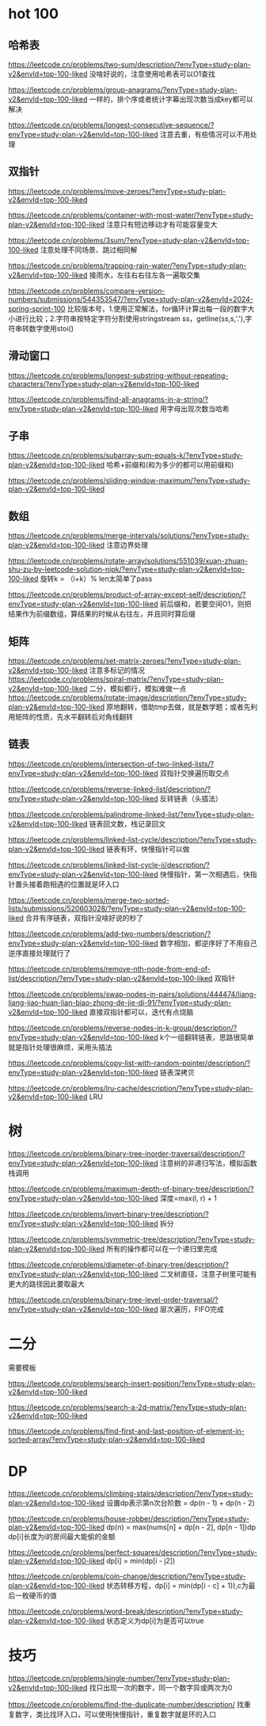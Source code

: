 # hot 100

## 哈希表

https://leetcode.cn/problems/two-sum/description/?envType=study-plan-v2&envId=top-100-liked 没啥好说的，注意使用哈希表可以O1查找

https://leetcode.cn/problems/group-anagrams/?envType=study-plan-v2&envId=top-100-liked 一样的，排个序或者统计字幕出现次数当成key都可以解决

https://leetcode.cn/problems/longest-consecutive-sequence/?envType=study-plan-v2&envId=top-100-liked 注意去重，有些情况可以不用处理

## 双指针

https://leetcode.cn/problems/move-zeroes/?envType=study-plan-v2&envId=top-100-liked

https://leetcode.cn/problems/container-with-most-water/?envType=study-plan-v2&envId=top-100-liked  注意只有短边移动才有可能容量变大

https://leetcode.cn/problems/3sum/?envType=study-plan-v2&envId=top-100-liked 注意处理不同场景、跳过相同解

https://leetcode.cn/problems/trapping-rain-water/?envType=study-plan-v2&envId=top-100-liked 接雨水，左往右右往左各一遍取交集

https://leetcode.cn/problems/compare-version-numbers/submissions/544353547/?envType=study-plan-v2&envId=2024-spring-sprint-100 比较版本号，1.使用正常解法，for循环计算出每一段的数字大小进行比较；2.字符串按特定字符分割使用stringstream ss，getline(ss,s,'.'),字符串转数字使用stoi()

## 滑动窗口

https://leetcode.cn/problems/longest-substring-without-repeating-characters/?envType=study-plan-v2&envId=top-100-liked

https://leetcode.cn/problems/find-all-anagrams-in-a-string/?envType=study-plan-v2&envId=top-100-liked 用字母出现次数当哈希

## 子串

https://leetcode.cn/problems/subarray-sum-equals-k/?envType=study-plan-v2&envId=top-100-liked 哈希+前缀和(和为多少的都可以用前缀和)

https://leetcode.cn/problems/sliding-window-maximum/?envType=study-plan-v2&envId=top-100-liked

## 数组

https://leetcode.cn/problems/merge-intervals/solutions/?envType=study-plan-v2&envId=top-100-liked  注意边界处理

https://leetcode.cn/problems/rotate-array/solutions/551039/xuan-zhuan-shu-zu-by-leetcode-solution-nipk/?envType=study-plan-v2&envId=top-100-liked 旋转k = （i+k）% len太简单了pass

https://leetcode.cn/problems/product-of-array-except-self/description/?envType=study-plan-v2&envId=top-100-liked 前后缀和，若要空间O1，则把结果作为前缀数组，算结果的时候从右往左，并且同时算后缀

## 矩阵

https://leetcode.cn/problems/set-matrix-zeroes/?envType=study-plan-v2&envId=top-100-liked 注意多标记的情况
https://leetcode.cn/problems/spiral-matrix/?envType=study-plan-v2&envId=top-100-liked 二分，模拟都行，模拟难做一点
https://leetcode.cn/problems/rotate-image/description/?envType=study-plan-v2&envId=top-100-liked 原地翻转，借助tmp去做，就是数学题；或者先利用矩阵的性质，先水平翻转后对角线翻转

## 链表

https://leetcode.cn/problems/intersection-of-two-linked-lists/?envType=study-plan-v2&envId=top-100-liked 双指针交换遍历取交点

https://leetcode.cn/problems/reverse-linked-list/description/?envType=study-plan-v2&envId=top-100-liked 反转链表（头插法）

https://leetcode.cn/problems/palindrome-linked-list/?envType=study-plan-v2&envId=top-100-liked 链表回文数，栈记录回文

https://leetcode.cn/problems/linked-list-cycle/description/?envType=study-plan-v2&envId=top-100-liked 链表有环，快慢指针可以做

https://leetcode.cn/problems/linked-list-cycle-ii/description/?envType=study-plan-v2&envId=top-100-liked 快慢指针，第一次相遇后，快指针置头接着跑相遇的位置就是环入口

https://leetcode.cn/problems/merge-two-sorted-lists/submissions/520603028/?envType=study-plan-v2&envId=top-100-liked 合并有序链表，双指针没啥好说的秒了

https://leetcode.cn/problems/add-two-numbers/description/?envType=study-plan-v2&envId=top-100-liked 数字相加，都逆序好了不用自己逆序直接处理就行了

https://leetcode.cn/problems/remove-nth-node-from-end-of-list/description/?envType=study-plan-v2&envId=top-100-liked 双指针

https://leetcode.cn/problems/swap-nodes-in-pairs/solutions/444474/liang-liang-jiao-huan-lian-biao-zhong-de-jie-di-91/?envType=study-plan-v2&envId=top-100-liked 直接双指针都可以，迭代有点烧脑

https://leetcode.cn/problems/reverse-nodes-in-k-group/description/?envType=study-plan-v2&envId=top-100-liked k个一组翻转链表，思路很简单就是指针处理很麻烦，采用头插法

https://leetcode.cn/problems/copy-list-with-random-pointer/description/?envType=study-plan-v2&envId=top-100-liked 链表深拷贝

https://leetcode.cn/problems/lru-cache/description/?envType=study-plan-v2&envId=top-100-liked LRU

# 树

https://leetcode.cn/problems/binary-tree-inorder-traversal/description/?envType=study-plan-v2&envId=top-100-liked 注意树的非递归写法，模拟函数栈调用

https://leetcode.cn/problems/maximum-depth-of-binary-tree/description/?envType=study-plan-v2&envId=top-100-liked 深度=max(l, r) + 1

https://leetcode.cn/problems/invert-binary-tree/description/?envType=study-plan-v2&envId=top-100-liked 拆分

https://leetcode.cn/problems/symmetric-tree/description/?envType=study-plan-v2&envId=top-100-liked 所有的操作都可以在一个递归里完成

https://leetcode.cn/problems/diameter-of-binary-tree/description/?envType=study-plan-v2&envId=top-100-liked 二叉树直径，注意子树里可能有更大的路径因此要取最大

https://leetcode.cn/problems/binary-tree-level-order-traversal/?envType=study-plan-v2&envId=top-100-liked 层次遍历，FIFO完成

# 二分

需要模板

https://leetcode.cn/problems/search-insert-position/?envType=study-plan-v2&envId=top-100-liked

https://leetcode.cn/problems/search-a-2d-matrix/?envType=study-plan-v2&envId=top-100-liked

https://leetcode.cn/problems/find-first-and-last-position-of-element-in-sorted-array/?envType=study-plan-v2&envId=top-100-liked

# DP

https://leetcode.cn/problems/climbing-stairs/description/?envType=study-plan-v2&envId=top-100-liked 设置dp表示第n次台阶数 = dp(n - 1) + dp(n - 2)

https://leetcode.cn/problems/house-robber/description/?envType=study-plan-v2&envId=top-100-liked dp(n) = max(nums[n] + dp[n - 2], dp[n - 1])dp dp[i]长度为i的房间最大能偷的金额

https://leetcode.cn/problems/perfect-squares/description/?envType=study-plan-v2&envId=top-100-liked dp[i] = min(dp[i - j2])

https://leetcode.cn/problems/coin-change/description/?envType=study-plan-v2&envId=top-100-liked 状态转移方程，dp[i] = min(dp[i - c] + 1)),c为最后一枚硬币的值

https://leetcode.cn/problems/word-break/description/?envType=study-plan-v2&envId=top-100-liked 状态定义为dp[i]为是否可以true

# 技巧
https://leetcode.cn/problems/single-number/?envType=study-plan-v2&envId=top-100-liked 找只出现一次的数字，同一个数字异或两次为0

https://leetcode.cn/problems/find-the-duplicate-number/description/ 找重复数字，类比找环入口，可以使用快慢指针，重复数字就是环的入口

